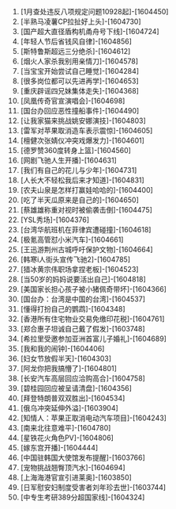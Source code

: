 
1. [1月查处违反八项规定问题10928起]-[1604450]
1. [半熟马凌薯CP拉扯好上头]-[1604730]
1. [国产超大直径盾构机甬舟号下线]-[1604724]
1. [年轻人节后省钱风自律]-[1604856]
1. [斯特鲁斯超远三分绝杀]-[1604612]
1. [烟火人家杀我别用亲情刀]-[1604578]
1. [当宝宝开始尝试自己睡觉]-[1604284]
1. [很多岗位都可以先进再学]-[1604653]
1. [重庆辟谣四兄妹集体走失]-[1604368]
1. [凤凰传奇官宣演唱会]-[1604698]
1. [国台办回应恶性撞船事件]-[1604490]
1. [让我家猫来挑战姚安娜演技]-[1604803]
1. [雷军对苹果取消造车表示震惊]-[1604605]
1. [檀健次张婧仪冲突戏爆发力]-[1604601]
1. [德罗赞360度转身上篮]-[1604560]
1. [网剧飞驰人生开播]-[1604631]
1. [我们有自己的花儿与少年]-[1604731]
1. [人长大不轻松我后来才知道]-[1604831]
1. [农夫山泉是怎样打赢娃哈哈的]-[1604400]
1. [吃了半天瓜原来是自己的]-[1604650]
1. [蔡雄雄称重对视时被偷袭击倒]-[1604475]
1. [YSL秀场]-[1604376]
1. [台湾华航班机在菲律宾遭碰撞]-[1604618]
1. [极氪高管怼小米汽车]-[1604661]
1. [王迅游荆州古城呼吁保护文物]-[1604664]
1. [韩寒i人街头宣传飞驰2]-[1604785]
1. [猎冰黄宗伟职场拿捏老板]-[1604523]
1. [当50岁的妈妈说要活出自己]-[1604818]
1. [美国家长担心孩子被小猪佩奇带坏]-[1604366]
1. [国台办：台湾是中国的台湾]-[1604537]
1. [懂得打扮自己的鹦鹉]-[1604348]
1. [香港所有住宅物业交易免缴印花税]-[1604761]
1. [郑合惠子坦诚自己戴了假发]-[1603748]
1. [希拉里受邀参加亚洲首富儿子婚礼]-[1604689]
1. [我和我的闹钟]-[1604406]
1. [妇女节放假半天]-[1604303]
1. [阿龙你把我搞懵了]-[1604801]
1. [长安汽车高层回应洽购高合]-[1604758]
1. [碧桂园回应被呈请清盘]-[1604356]
1. [拜登特朗普双双胜出]-[1604534]
1. [俄乌冲突延伸外溢]-[1603904]
1. [知情人：苹果正取消电动汽车项目]-[1604243]
1. [南来北往意难平]-[1604780]
1. [星铁花火角色PV]-[1604806]
1. [嫁东宫开播]-[1604444]
1. [中国驻韩国大使馆发布提醒]-[1603766]
1. [宠物挑战翘臀顶汽水]-[1604694]
1. [上海海港官宣引进莱奥]-[1603850]
1. [日军慰安妇制度受害者刘年珍去世]-[1603744]
1. [中专生考研389分超国家线]-[1604324]